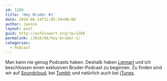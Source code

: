 ```yaml
---
id: 1289
title: 'Hey Bruder #1'
date: 2016-06-24T12:05:34+00:00
author: Jannik
layout: post
guid: http://aufeinwort.org/?p=1289
permalink: /2016/06/hey-bruder-1/
categories:
  - Podcast
---
```

Man kann nie genug Podcasts haben. Deshalb haben [Lennart](https://twitter.com/lenn_rt) und ich beschlossen einen exklusiven Bruder-Podcast zu beginnen. Zu finden sind wir auf [Soundcloud](https://soundcloud.com/user-945823537), bei [Tumblr](http://heybruder.tumblr.com/) und natürlich auch bei [iTunes](https://itunes.apple.com/de/podcast/hey-bruder/id1126804699?mt=2).

&nbsp;